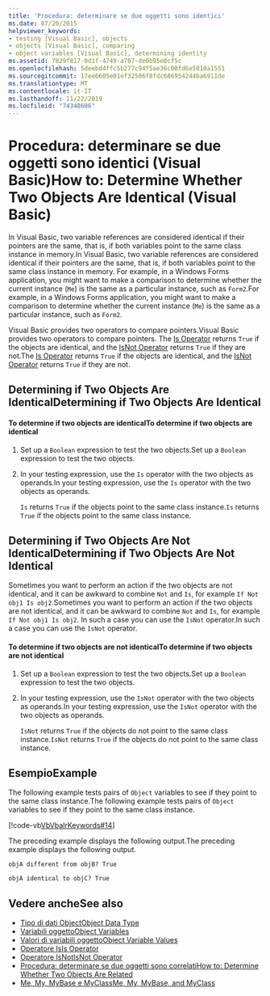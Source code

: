 ```yaml
---
title: 'Procedura: determinare se due oggetti sono identici'
ms.date: 07/20/2015
helpviewer_keywords:
- testing [Visual Basic], objects
- objects [Visual Basic], comparing
- object variables [Visual Basic], determining identity
ms.assetid: 7829f817-0d1f-4749-a707-de0b95e0cf5c
ms.openlocfilehash: 5deebd4ffc5b277c94f5ae36c00fd6e5010a1551
ms.sourcegitcommit: 17ee6605e01ef32506f8fdc686954244ba6911de
ms.translationtype: MT
ms.contentlocale: it-IT
ms.lasthandoff: 11/22/2019
ms.locfileid: "74348606"
---
```

# <a name="how-to-determine-whether-two-objects-are-identical-visual-basic"></a><span data-ttu-id="69bbf-102">Procedura: determinare se due oggetti sono identici (Visual Basic)</span><span class="sxs-lookup"><span data-stu-id="69bbf-102">How to: Determine Whether Two Objects Are Identical (Visual Basic)</span></span>
<span data-ttu-id="69bbf-103">In Visual Basic, two variable references are considered identical if their pointers are the same, that is, if both variables point to the same class instance in memory.</span><span class="sxs-lookup"><span data-stu-id="69bbf-103">In Visual Basic, two variable references are considered identical if their pointers are the same, that is, if both variables point to the same class instance in memory.</span></span> <span data-ttu-id="69bbf-104">For example, in a Windows Forms application, you might want to make a comparison to determine whether the current instance (`Me`) is the same as a particular instance, such as `Form2`.</span><span class="sxs-lookup"><span data-stu-id="69bbf-104">For example, in a Windows Forms application, you might want to make a comparison to determine whether the current instance (`Me`) is the same as a particular instance, such as `Form2`.</span></span>  
  
 <span data-ttu-id="69bbf-105">Visual Basic provides two operators to compare pointers.</span><span class="sxs-lookup"><span data-stu-id="69bbf-105">Visual Basic provides two operators to compare pointers.</span></span> <span data-ttu-id="69bbf-106">The [Is Operator](../../../../visual-basic/language-reference/operators/is-operator.md) returns `True` if the objects are identical, and the [IsNot Operator](../../../../visual-basic/language-reference/operators/isnot-operator.md) returns `True` if they are not.</span><span class="sxs-lookup"><span data-stu-id="69bbf-106">The [Is Operator](../../../../visual-basic/language-reference/operators/is-operator.md) returns `True` if the objects are identical, and the [IsNot Operator](../../../../visual-basic/language-reference/operators/isnot-operator.md) returns `True` if they are not.</span></span>  
  
## <a name="determining-if-two-objects-are-identical"></a><span data-ttu-id="69bbf-107">Determining if Two Objects Are Identical</span><span class="sxs-lookup"><span data-stu-id="69bbf-107">Determining if Two Objects Are Identical</span></span>  
  
#### <a name="to-determine-if-two-objects-are-identical"></a><span data-ttu-id="69bbf-108">To determine if two objects are identical</span><span class="sxs-lookup"><span data-stu-id="69bbf-108">To determine if two objects are identical</span></span>  
  
1. <span data-ttu-id="69bbf-109">Set up a `Boolean` expression to test the two objects.</span><span class="sxs-lookup"><span data-stu-id="69bbf-109">Set up a `Boolean` expression to test the two objects.</span></span>  
  
2. <span data-ttu-id="69bbf-110">In your testing expression, use the `Is` operator with the two objects as operands.</span><span class="sxs-lookup"><span data-stu-id="69bbf-110">In your testing expression, use the `Is` operator with the two objects as operands.</span></span>  
  
     <span data-ttu-id="69bbf-111">`Is` returns `True` if the objects point to the same class instance.</span><span class="sxs-lookup"><span data-stu-id="69bbf-111">`Is` returns `True` if the objects point to the same class instance.</span></span>  
  
## <a name="determining-if-two-objects-are-not-identical"></a><span data-ttu-id="69bbf-112">Determining if Two Objects Are Not Identical</span><span class="sxs-lookup"><span data-stu-id="69bbf-112">Determining if Two Objects Are Not Identical</span></span>  
 <span data-ttu-id="69bbf-113">Sometimes you want to perform an action if the two objects are not identical, and it can be awkward to combine `Not` and `Is`, for example `If Not obj1 Is obj2`.</span><span class="sxs-lookup"><span data-stu-id="69bbf-113">Sometimes you want to perform an action if the two objects are not identical, and it can be awkward to combine `Not` and `Is`, for example `If Not obj1 Is obj2`.</span></span> <span data-ttu-id="69bbf-114">In such a case you can use the `IsNot` operator.</span><span class="sxs-lookup"><span data-stu-id="69bbf-114">In such a case you can use the `IsNot` operator.</span></span>  
  
#### <a name="to-determine-if-two-objects-are-not-identical"></a><span data-ttu-id="69bbf-115">To determine if two objects are not identical</span><span class="sxs-lookup"><span data-stu-id="69bbf-115">To determine if two objects are not identical</span></span>  
  
1. <span data-ttu-id="69bbf-116">Set up a `Boolean` expression to test the two objects.</span><span class="sxs-lookup"><span data-stu-id="69bbf-116">Set up a `Boolean` expression to test the two objects.</span></span>  
  
2. <span data-ttu-id="69bbf-117">In your testing expression, use the `IsNot` operator with the two objects as operands.</span><span class="sxs-lookup"><span data-stu-id="69bbf-117">In your testing expression, use the `IsNot` operator with the two objects as operands.</span></span>  
  
     <span data-ttu-id="69bbf-118">`IsNot` returns `True` if the objects do not point to the same class instance.</span><span class="sxs-lookup"><span data-stu-id="69bbf-118">`IsNot` returns `True` if the objects do not point to the same class instance.</span></span>  
  
## <a name="example"></a><span data-ttu-id="69bbf-119">Esempio</span><span class="sxs-lookup"><span data-stu-id="69bbf-119">Example</span></span>  
 <span data-ttu-id="69bbf-120">The following example tests pairs of `Object` variables to see if they point to the same class instance.</span><span class="sxs-lookup"><span data-stu-id="69bbf-120">The following example tests pairs of `Object` variables to see if they point to the same class instance.</span></span>  
  
 [!code-vb[VbVbalrKeywords#14](~/samples/snippets/visualbasic/VS_Snippets_VBCSharp/VbVbalrKeywords/VB/class7.vb#14)]  
  
 <span data-ttu-id="69bbf-121">The preceding example displays the following output.</span><span class="sxs-lookup"><span data-stu-id="69bbf-121">The preceding example displays the following output.</span></span>  
  
 `objA different from objB? True`  
  
 `objA identical to objC? True`  
  
## <a name="see-also"></a><span data-ttu-id="69bbf-122">Vedere anche</span><span class="sxs-lookup"><span data-stu-id="69bbf-122">See also</span></span>

- [<span data-ttu-id="69bbf-123">Tipo di dati Object</span><span class="sxs-lookup"><span data-stu-id="69bbf-123">Object Data Type</span></span>](../../../../visual-basic/language-reference/data-types/object-data-type.md)
- [<span data-ttu-id="69bbf-124">Variabili oggetto</span><span class="sxs-lookup"><span data-stu-id="69bbf-124">Object Variables</span></span>](../../../../visual-basic/programming-guide/language-features/variables/object-variables.md)
- [<span data-ttu-id="69bbf-125">Valori di variabili oggetto</span><span class="sxs-lookup"><span data-stu-id="69bbf-125">Object Variable Values</span></span>](../../../../visual-basic/programming-guide/language-features/variables/object-variable-values.md)
- [<span data-ttu-id="69bbf-126">Operatore Is</span><span class="sxs-lookup"><span data-stu-id="69bbf-126">Is Operator</span></span>](../../../../visual-basic/language-reference/operators/is-operator.md)
- [<span data-ttu-id="69bbf-127">Operatore IsNot</span><span class="sxs-lookup"><span data-stu-id="69bbf-127">IsNot Operator</span></span>](../../../../visual-basic/language-reference/operators/isnot-operator.md)
- [<span data-ttu-id="69bbf-128">Procedura: determinare se due oggetti sono correlati</span><span class="sxs-lookup"><span data-stu-id="69bbf-128">How to: Determine Whether Two Objects Are Related</span></span>](../../../../visual-basic/programming-guide/language-features/variables/how-to-determine-whether-two-objects-are-related.md)
- [<span data-ttu-id="69bbf-129">Me, My, MyBase e MyClass</span><span class="sxs-lookup"><span data-stu-id="69bbf-129">Me, My, MyBase, and MyClass</span></span>](../../../../visual-basic/programming-guide/program-structure/me-my-mybase-and-myclass.md)

